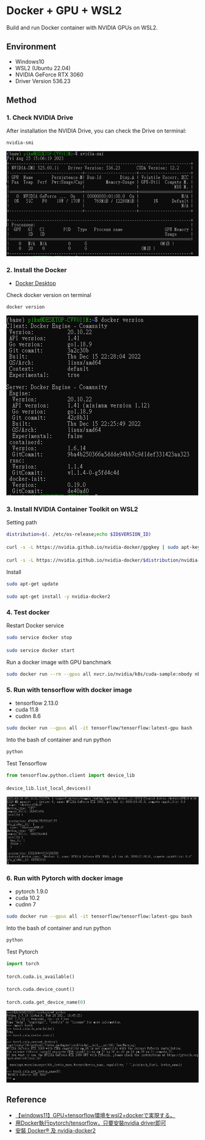 # Docker + GPU + WSL2

Build and run Docker container with NVIDIA GPUs on WSL2.

## Environment

- Windows10
- WSL2 (Ubuntu 22.04)
- NVIDIA GeForce RTX 3060
- Driver Version 536.23

## Method

### 1. Check NVIDIA Drive

After installation the NVIDIA Drive, you can check the Drive on terminal:

```bash
nvidia-smi
```

![image](./images/nvidia-smi.png)

### 2. Install the Docker

- [Docker Desktop](https://docs.docker.com/desktop/install/windows-install/)

Check docker version on terminal

```bash
docker version
```

![image](./images/dockerVersion.png)

### 3. Install NVIDIA Container Toolkit on WSL2

Setting path

```bash
distribution=$(. /etc/os-release;echo $ID$VERSION_ID)

curl -s -L https://nvidia.github.io/nvidia-docker/gpgkey | sudo apt-key add -

curl -s -L https://nvidia.github.io/nvidia-docker/$distribution/nvidia-docker.list | sudo tee /etc/apt/sources.list.d/nvidia-docker.list
```

Install

```bash
sudo apt-get update

sudo apt-get install -y nvidia-docker2
```

### 4. Test docker

Restart Docker service

```bash
sudo service docker stop

sudo service docker start
```

Run a docker image with GPU banchmark

```bash
sudo docker run --rm --gpus all nvcr.io/nvidia/k8s/cuda-sample:nbody nbody -gpu -benchmark
```

### 5. Run with tensorflow with docker image

- tensorflow 2.13.0
- cuda 11.8
- cudnn 8.6

```bash
sudo docker run --gpus all -it tensorflow/tensorflow:latest-gpu bash
```

Into the bash of container and run python

```bash
python
```

Test Tensorflow

```python
from tensorflow.python.client import device_lib

device_lib.list_local_devices()
```

![image](./images/testTensorflow.png)

### 6. Run with Pytorch with docker image

- pytorch 1.9.0
- cuda 10.2
- cudnn 7

```bash
sudo docker run --gpus all -it tensorflow/tensorflow:latest-gpu bash
```

Into the bash of container and run python

```bash
python
```

Test Pytorch

```python
import torch

torch.cuda.is_available()

torch.cuda.device_count()

torch.cuda.get_device_name(0)
```

![image](./images/testPytorch.png)

## Reference

- [【windows11】GPU+tensorflow環境をwsl2+dockerで実現する。](https://qiita.com/daikon/items/72b8e0215250b31676c8)
- [用Docker執行pytorch/tensorflow，只要安裝nvidia driver即可](https://hackmd.io/@joshhu/Sy8MQetvS#%E7%94%A8Docker%E5%9F%B7%E8%A1%8Cpytorchtensorflow%EF%BC%8C%E5%8F%AA%E8%A6%81%E5%AE%89%E8%A3%9Dnvidia-driver%E5%8D%B3%E5%8F%AF)
- [安裝 Docker® 及 nvidia-docker2](https://www.ibm.com/docs/zh-tw/maximo-vi/continuous-delivery?topic=planning-installing-docker-nvidia-docker2)
